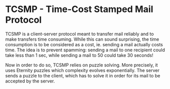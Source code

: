 # TCSMP - Time-Cost Stamped Mail Protocol

TCSMP is a client-server protocol meant to transfer mail reliably and to make transfers time consuming.
While this can sound surprising, the time consumption is to be considered as a cost, ie. sending a mail actually costs time. The idea is to prevent spamming: sending a mail to one recipient could take less than 1 sec, while sending a mail to 50 could take 30 seconds!

Now in order to do so, TCSMP relies on puzzle solving. More precisely, it uses Eternity puzzles which complexity evolves exponentially. The server sends a puzzle to the client, which has to solve it in order for its mail to be accepted by the server.
